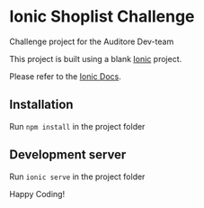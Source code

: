 # Ionic Shoplist Challenge

Challenge project for the Auditore Dev-team

This project is built using a blank [Ionic](https://github.com/ionic-team/ionic) project.

Please refer to the [Ionic Docs](https://ionicframework.com/docs).

## Installation

Run `npm install` in the project folder

## Development server

Run `ionic serve` in the project folder

Happy Coding!
